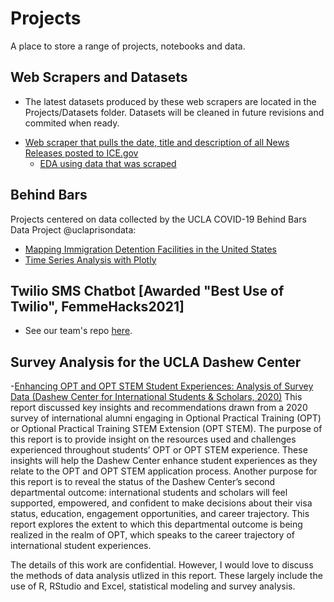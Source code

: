 # Projects

A place to store a range of projects, notebooks and data. 

## Web Scrapers and Datasets 
* The latest datasets produced by these web scrapers are located in the Projects/Datasets folder. Datasets will be cleaned in future revisions and commited when ready. 
- [Web scraper that pulls the date, title and description of all News Releases posted to ICE.gov](https://colab.research.google.com/drive/1dxwfR4Aewc_1vIiAFkeW05XN6mxXhlHe?usp=sharing)
  - [EDA using data that was scraped](https://colab.research.google.com/drive/1VLgRGeLJgiT3F4TL8_hVOKOWiUmk9QmQ?usp=sharing)

## Behind Bars
Projects centered on data collected by the UCLA COVID-19 Behind Bars Data Project @uclaprisondata: 
- [Mapping Immigration Detention Facilities in the United States](https://colab.research.google.com/drive/1m-qQiFJHfEwVBJowMRDQEt1jcH2uJeKJ#scrollTo=tQ6VzF8_0fMI)
- [Time Series Analysis with Plotly](https://colab.research.google.com/drive/1Ql_4MncKuhjHLRdyHTs0dwj32tzi_gKk?usp=sharing)

## Twilio SMS Chatbot [Awarded "Best Use of Twilio", FemmeHacks2021]
- See our team's repo [here](https://github.com/genvalen/femmehacks2021).

## Survey Analysis for the UCLA Dashew Center
-[Enhancing OPT and OPT STEM Student Experiences: Analysis of Survey Data (Dashew Center for International Students & Scholars, 2020)]()
This report discussed key insights and recommendations drawn from a 2020 survey of international alumni engaging in Optional Practical Training (OPT) or Optional Practical Training STEM Extension (OPT STEM). The purpose of this report is to provide insight on the resources used and challenges experienced throughout students’ OPT or OPT STEM experience. These insights will help the Dashew Center enhance student experiences as they relate to the OPT and OPT STEM application process. Another purpose for this report is to reveal the status of the Dashew Center’s second departmental outcome: international students and scholars will feel supported, empowered, and confident to make decisions about their visa status, education, engagement opportunities, and career trajectory. This report explores the extent to which this departmental outcome is being realized in the realm of OPT, which speaks to the career trajectory of international student experiences.

The details of this work are confidential. However, I would love to discuss the methods of data analysis utlized in this report. These largely include the use of R, RStudio and Excel, statistical modeling and survey analysis.
